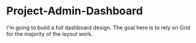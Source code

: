 # Project-Admin-Dashboard
I'm going to build a full dashboard design. The goal here is to rely on Grid for the majority of the layout work.

